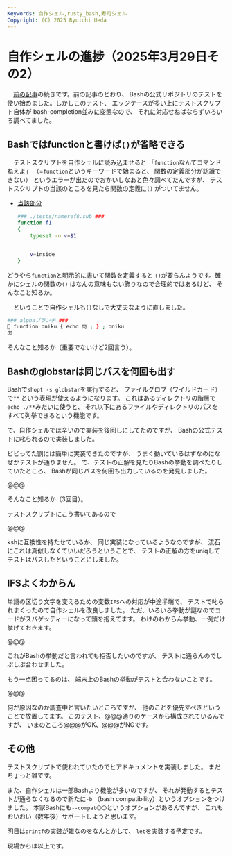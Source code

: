 ```yaml
---
Keywords: 自作シェル,rusty_bash,寿司シェル
Copyright: (C) 2025 Ryuichi Ueda
---
```


# 自作シェルの進捗（2025年3月29日その2）

　[前の記事](/?post=20250329)の続きです。前の記事のとおり、
Bashの公式リポジトリのテストを使い始めました。しかしこのテスト、
エッジケースが多い上にテストスクリプト自体が
bash-completion並みに変態なので、
それに対応せねばならずいろいろ調べてました。

## Bashではfunctionと書けば`()`が省略できる

　テストスクリプトを自作シェルに読み込ませると
「`function`なんてコマンドねえよ」
（=`function`というキーワードで始まると、
関数の定義部分が認識できない）
というエラーが出たのでおかいしなあと色々調べてたんですが、
テストスクリプトの当該のところを見たら関数の定義に`()`
がついてません。

* [当該部分](https://github.com/ryuichiueda/bash_for_sush_test/blob/80e51650daea4ce8b444b75e0a960dc08e724075/tests/nameref8.sub#L14-L19)
    ```bash
    ### ./tests/nameref8.sub ###
    function f1
    {
    	typeset -n v=$1
    
    
    	v=inside
    }
    ```

どうやら`function`と明示的に書いて関数を定義すると
`()`が要らんようです。確かにシェルの関数の`()`
はなんの意味もない飾りなので合理的ではあるけど、
そんなこと知るか。

　ということで自作シェルも`()`なしで大丈夫なように直しました。

```bash
### alphaブランチ ###
🍣 function oniku { echo 肉 ; } ; oniku
肉
```

そんなこと知るか（重要でないけど2回言う）。


## Bashのglobstarは同じパスを何回も出す

Bashで`shopt -s globstar`を実行すると、
ファイルグロブ（ワイルドカード）で`**`
という表現が使えるようになります。
これはあるディレクトリの階層で`echo ./**`みたいに使うと、
それ以下にあるファイルやディレクトリのパスを
すべて列挙できるという機能です。

で、自作シェルでは辛いので実装を後回しにしてたのですが、
Bashの公式テストに叱られるので実装しました。


ビビってた割には簡単に実装できたのですが、
うまく動いているはずなのになぜかテストが通りません。
で、テストの正解を見たりBashの挙動を調べたりしていたところ、
Bashが同じパスを何回も出力しているのを発見しました。

@@@

そんなこと知るか（3回目）。

テストスクリプトにこう書いてあるので

@@@

kshに互換性を持たせているか、
同じ実装になっているようなのですが、
流石にこれは真似しなくていいだろうということで、
テストの正解の方をuniqしてテストはパスしたということにしました。



## IFSよくわからん

単語の区切り文字を変えるための変数`IFS`への対応が中途半端で、
テストで叱られまくったので自作シェルを改良しました。
ただ、いろいろ挙動が謎なのでコードがスパゲッティーになって頭を抱えてます。
わけのわからん挙動、一例だけ挙げておきます。

@@@

これがBashの挙動だと言われても拒否したいのですが、
テストに通らんのでしぶしぶ合わせました。

もう一点困ってるのは、
端末上のBashの挙動がテストと合わないことです。

@@@

何が原因なのか調査中と言いたいところですが、
他のことを優先すべきということで放置してます。
このテスト、@@@通りのケースから構成されているんですが、
いまのところ@@@がOK、@@@がNGです。

## その他

テストスクリプトで使われていたのでヒアドキュメントを実装しました。
まだちょっと雑です。

また、自作シェルは一部Bashより機能が多いのですが、
それが発動するとテストが通らなくなるので新たに`-b`
（bash compatibility）というオプションをつけました。
本家Bashにも`--compat〇〇`というオプションがあるんですが、
これもおいおい（数年後）サポートしようと思います。


明日は`printf`の実装が雑なのをなんとかして、
`let`を実装する予定です。

現場からは以上です。
